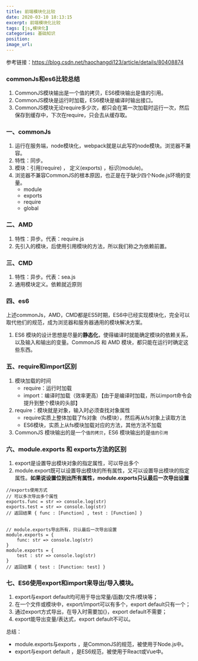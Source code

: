 ```yaml
---
title: 前端模块化比较
date: 2020-03-10 18:13:15
excerpt: 前端模块化比较
tags: [js,模块化]
categories: 基础知识
position:
image_url:
---
```

参考链接：https://blog.csdn.net/haochangdi123/article/details/80408874

### commonJs和es6比较总结
1. CommonJS模块输出是一个值的拷贝，ES6模块输出是值的引用。
2. CommonJS模块是运行时加载，ES6模块是编译时输出接口。
3. CommonJS模块无论require多少次，都只会在第一次加载时运行一次，然后保存到缓存中，下次在require，只会去从缓存取。


### 一、commonJs
1. 运行在服务端，node模块化，webpack就是以此写的node模块。浏览器不兼容。
2. 特性：同步。
3. 模块：引用(require) ， 定义(exports) ，标识(module)。
4. 浏览器不兼容CommonJS的根本原因，也正是在于缺少四个Node.js环境的变量。
    - module
    - exports
    - require
    - global

### 二、AMD
1. 特性：异步。代表：require.js
2. 先引入的模块，后使用引用模块的方法，所以我们称之为依赖前置。

### 三、CMD
1. 特性：异步。代表：sea.js
2. 通用模块定义。依赖就近原则

### 四、es6
上述commonJs，AMD，CMD都是ES5时期，ES6中已经实现模块化，完全可以取代他们的规范，成为浏览器和服务器通用的模块解决方案。
1. ES6 模块的设计思想是尽量的**静态化**，使得编译时就能确定模块的依赖关系，以及输入和输出的变量。CommonJS 和 AMD 模块，都只能在运行时确定这些东西。

### 五、require和import区别
1. 模块加载的时间
    - require：运行时加载
    - import：编译时加载（效率更高）【由于是编译时加载，所以import命令会提升到整个模块的头部】
2. require：模块就是对象，输入时必须查找对象属性
    - require实质上整体加载了fs对象（fs模块），然后再从fs对象上读取方法
    - ES6模块，实质上从fs模块加载对应的方法，其他方法不加载
3. CommonJS 模块输出的是一个`值的拷贝`，ES6 模块输出的是`值的引用`

### 六、module.exports 和 exports方法的区别
1. export是设置导出模块对象的指定属性，可以导出多个
2. module.export既可以设置导出模块的所有属性，又可以设置导出模块的指定属性。**如果说设置位到出所有属性，module.exports只认最后一次导出设置**

```
//exports使用方式
// 可以多次导出多个属性
exports.func = str => console.log(str)
exports.test = str => console.log(str)
// 返回结果 { func : [Function] , test : [Function] }


// module.exports导出所有，只认最后一次导出设置
module.exports = {
	func: str => console.log(str)
}
module.exports = {
	test : str => console.log(str)
}
// 返回结果 { test : [Function: test] }
```
### 七、ES6使用export和import来导出/导入模块。
1. export与export default均可用于导出常量/函数/文件/模块等；
2. 在一个文件或模块中，export/import可以有多个，export default只有一个；
3. 通过export方式导出，在导入时需要加{}，export default不需要；
4. export能导出变量/表达式，export default不可以。

总结：
- module.exports与exports ，是CommonJS的规范，被使用于Node.js中。
- export与export default ，是ES6规范，被使用于React或Vue中。
